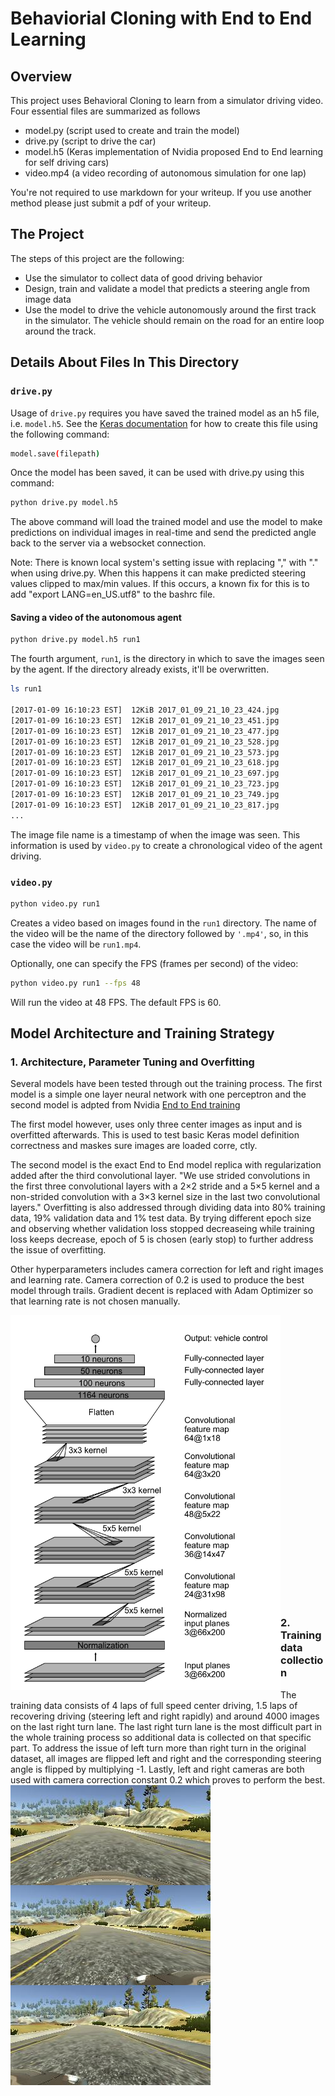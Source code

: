 # Behaviorial Cloning with End to End Learning

Overview
---
This project uses Behavioral Cloning to learn from a simulator driving video. Four essential files are summarized as follows
 
* model.py (script used to create and train the model)
* drive.py (script to drive the car)
* model.h5 (Keras implementation of Nvidia proposed End to End learning for self driving cars)
* video.mp4 (a video recording of autonomous simulation for one lap) 

You're not required to use markdown for your writeup.  If you use another method please just submit a pdf of your writeup.

The Project
---
The steps of this project are the following:
* Use the simulator to collect data of good driving behavior 
* Design, train and validate a model that predicts a steering angle from image data
* Use the model to drive the vehicle autonomously around the first track in the simulator. The vehicle should remain on the road for an entire loop around the track.

## Details About Files In This Directory

### `drive.py`

Usage of `drive.py` requires you have saved the trained model as an h5 file, i.e. `model.h5`. See the [Keras documentation](https://keras.io/getting-started/faq/#how-can-i-save-a-keras-model) for how to create this file using the following command:
```sh
model.save(filepath)
```

Once the model has been saved, it can be used with drive.py using this command:

```sh
python drive.py model.h5
```

The above command will load the trained model and use the model to make predictions on individual images in real-time and send the predicted angle back to the server via a websocket connection.

Note: There is known local system's setting issue with replacing "," with "." when using drive.py. When this happens it can make predicted steering values clipped to max/min values. If this occurs, a known fix for this is to add "export LANG=en_US.utf8" to the bashrc file.

#### Saving a video of the autonomous agent

```sh
python drive.py model.h5 run1
```

The fourth argument, `run1`, is the directory in which to save the images seen by the agent. If the directory already exists, it'll be overwritten.

```sh
ls run1

[2017-01-09 16:10:23 EST]  12KiB 2017_01_09_21_10_23_424.jpg
[2017-01-09 16:10:23 EST]  12KiB 2017_01_09_21_10_23_451.jpg
[2017-01-09 16:10:23 EST]  12KiB 2017_01_09_21_10_23_477.jpg
[2017-01-09 16:10:23 EST]  12KiB 2017_01_09_21_10_23_528.jpg
[2017-01-09 16:10:23 EST]  12KiB 2017_01_09_21_10_23_573.jpg
[2017-01-09 16:10:23 EST]  12KiB 2017_01_09_21_10_23_618.jpg
[2017-01-09 16:10:23 EST]  12KiB 2017_01_09_21_10_23_697.jpg
[2017-01-09 16:10:23 EST]  12KiB 2017_01_09_21_10_23_723.jpg
[2017-01-09 16:10:23 EST]  12KiB 2017_01_09_21_10_23_749.jpg
[2017-01-09 16:10:23 EST]  12KiB 2017_01_09_21_10_23_817.jpg
...
```

The image file name is a timestamp of when the image was seen. This information is used by `video.py` to create a chronological video of the agent driving.

### `video.py`

```sh
python video.py run1
```

Creates a video based on images found in the `run1` directory. The name of the video will be the name of the directory followed by `'.mp4'`, so, in this case the video will be `run1.mp4`.

Optionally, one can specify the FPS (frames per second) of the video:

```sh
python video.py run1 --fps 48
```

Will run the video at 48 FPS. The default FPS is 60.





## Model Architecture and Training Strategy

### 1. Architecture, Parameter Tuning and Overfitting
Several models have been tested through out the training process. The first model is a simple one layer neural network with one perceptron and the second model is adpted from Nvidia [End to End training](https://arxiv.org/pdf/1604.07316.pdf)

The first model however, uses only three center images as input and is overfitted afterwards. This is used to test basic Keras model definition correctness and maskes sure images are loaded corre, ctly.

The second model is the exact End to End model replica with regularization added after the third convolutional layer. "We use strided convolutions in the first three convolutional layers with a 2×2 stride and a 5×5 kernel and a non-strided convolution
with a 3×3 kernel size in the last two convolutional layers." Overfitting is also addressed through dividing data into 80% training data, 19% validation data and 1% test data. By trying different epoch size and observing whether validation loss stopped decreaseing while training loss keeps decrease, epoch of 5 is chosen (early stop) to further address the issue of overfitting.

Other hyperparameters includes camera correction for left and right images and learning rate. Camera correction of 0.2 is used to produce the best model through trails. Gradient decent is replaced with Adam Optimizer so that learning rate is not chosen manually.

<img align="left" src="./README/net.png" height="600" width="432"></img>
<br/><br/><br/><br/><br/><br/><br/><br/><br/>
<br/><br/><br/><br/><br/><br/><br/><br/><br/>
<br/><br/><br/><br/><br/><br/><br/><br/><br/>
### 2. Training data collection

The training data consists of 4 laps of full speed center driving, 1.5 laps of recovering driving (steering left and right rapidly) and around 4000 images on the last right turn lane. The last right turn lane is the most difficult part in the whole training process so additional data is collected on that specific part. To address the issue of left turn more than right turn in the original dataset, all images are flipped left and right and the corresponding steering angle is flipped by multiplying -1. Lastly, left and right cameras are both used with camera correction constant 0.2 which proves to perform the best.
<img align="left" src="./README/center.jpg">
<img align="left" src="./README/left.jpg">
<img align="left" src="./README/right.jpg">
